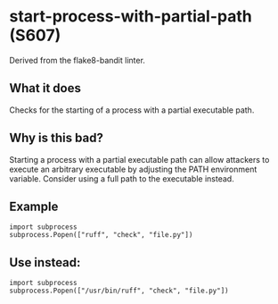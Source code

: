 # start-process-with-partial-path (S607)
Derived from the flake8-bandit linter.
## What it does
Checks for the starting of a process with a partial executable path.
## Why is this bad?
Starting a process with a partial executable path can allow attackers to
execute an arbitrary executable by adjusting the PATH environment variable.
Consider using a full path to the executable instead.
## Example
```
import subprocess
subprocess.Popen(["ruff", "check", "file.py"])
```
## Use instead:
```
import subprocess
subprocess.Popen(["/usr/bin/ruff", "check", "file.py"])
```